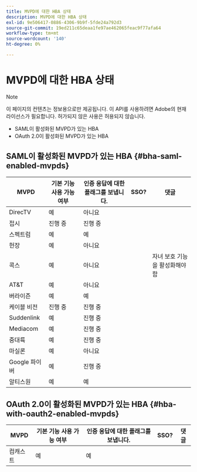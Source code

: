 ```yaml
---
title: MVPD에 대한 HBA 상태
description: MVPD에 대한 HBA 상태
exl-id: 9e506417-0886-4306-9b9f-5fde24a792d3
source-git-commit: 19ed211c65deaa1fe97ae462065feac9f77afa64
workflow-type: tm+mt
source-wordcount: '140'
ht-degree: 0%

---
```


# MVPD에 대한 HBA 상태

>[!NOTE]
>
>이 페이지의 컨텐츠는 정보용으로만 제공됩니다. 이 API를 사용하려면 Adobe의 현재 라이선스가 필요합니다. 허가되지 않은 사용은 허용되지 않습니다.


* SAML이 활성화된 MVPD가 있는 HBA
* OAuth 2.0이 활성화된 MVPD가 있는 HBA


## SAML이 활성화된 MVPD가 있는 HBA {#bha-saml-enabled-mvpds}

| MVPD | 기본 기능 사용 가능 여부 | 인증 응답에 대한 플래그를 보냅니다. | SSO? | 댓글 |
|---|---|---|---|---|
| DirecTV | 예 | 아니요 |      |                                      |
| 접시 | 진행 중 | 진행 중 |      |                                      |
| 스펙트럼 | 예 | 예 |      |                                      |
| 헌장 | 예 | 아니요 |      |                                      |
| 콕스 | 예 | 아니요 |      | 자녀 보호 기능을 활성화해야 함 |
| AT&amp;T | 예 | 아니요 |      |                                      |
| 버라이즌 | 예 | 예 |      |                                      |
| 케이블 비전 | 진행 중 | 진행 중 |      |                                      |
| Suddenlink | 예 | 진행 중 |      |                                      |
| Mediacom | 예 | 진행 중 |      |                                      |
| 중대륙 | 예 | 진행 중 |      |                                      |
| 마실론 | 예 | 아니요 |      |                                      |
| Google 파이버 | 예 | 진행 중 |      |                                      |
| 알티스원 | 예 | 예 |      |                                      |


## OAuth 2.0이 활성화된 MVPD가 있는 HBA {#hba-with-oauth2-enabled-mvpds}

| MVPD | 기본 기능 사용 가능 여부 | 인증 응답에 대한 플래그를 보냅니다. | SSO? | 댓글 |
|---|---|---|---|---|
| 컴캐스트 | 예 | 예 | | |
